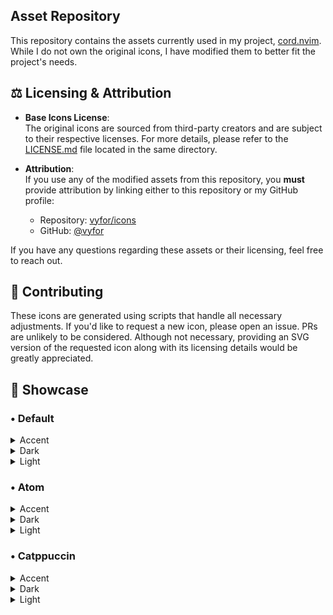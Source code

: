 ## Asset Repository  

This repository contains the assets currently used in my project, [cord.nvim](https://github.com/vyfor/cord.nvim). While I do not own the original icons, I have modified them to better fit the project's needs.  

## ⚖️ Licensing & Attribution  

- **Base Icons License**:  
  The original icons are sourced from third-party creators and are subject to their respective licenses. For more details, please refer to the [LICENSE.md](LICENSE.md) file located in the same directory.

- **Attribution**:  
  If you use any of the modified assets from this repository, you **must** provide attribution by linking either to this repository or my GitHub profile: 
  - Repository: [vyfor/icons](https://github.com/vyfor/icons)  
  - GitHub: [@vyfor](https://github.com/vyfor) 

If you have any questions regarding these assets or their licensing, feel free to reach out. 

## 🤝 Contributing  

These icons are generated using scripts that handle all necessary adjustments. If you'd like to request a new icon, please open an issue. PRs are unlikely to be considered. Although not necessary, providing an SVG version of the requested icon along with its licensing details would be greatly appreciated.


<!-- ICON_SHOWCASE -->

<h2 id="showcase"> 🎨 Showcase</h2>
<h3> • Default</h3>
<details><summary>Accent</summary>
<img src='.github/showcase/default-accent.png' alt='default-accent' />
</details>
<details><summary>Dark</summary>
<img src='.github/showcase/default-dark.png' alt='default-dark' />
</details>
<details><summary>Light</summary>
<img src='.github/showcase/default-light.png' alt='default-light' />
</details>
<h3> • Atom</h3>
<details><summary>Accent</summary>
<img src='.github/showcase/atom-accent.png' alt='atom-accent' />
</details>
<details><summary>Dark</summary>
<img src='.github/showcase/atom-dark.png' alt='atom-dark' />
</details>
<details><summary>Light</summary>
<img src='.github/showcase/atom-light.png' alt='atom-light' />
</details>
<h3> • Catppuccin</h3>
<details><summary>Accent</summary>
<img src='.github/showcase/catppuccin-accent.png' alt='catppuccin-accent' />
</details>
<details><summary>Dark</summary>
<img src='.github/showcase/catppuccin-dark.png' alt='catppuccin-dark' />
</details>
<details><summary>Light</summary>
<img src='.github/showcase/catppuccin-light.png' alt='catppuccin-light' />
</details>

<!-- END_ICON_SHOWCASE -->

